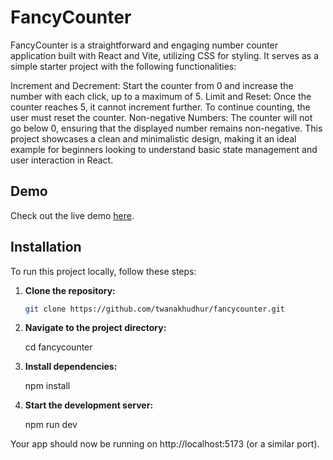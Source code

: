 # FancyCounter


FancyCounter is a straightforward and engaging number counter application built with React and Vite, utilizing CSS for styling. It serves as a simple starter project with the following functionalities:

Increment and Decrement: Start the counter from 0 and increase the number with each click, up to a maximum of 5.
Limit and Reset: Once the counter reaches 5, it cannot increment further. To continue counting, the user must reset the counter.
Non-negative Numbers: The counter will not go below 0, ensuring that the displayed number remains non-negative.
This project showcases a clean and minimalistic design, making it an ideal example for beginners looking to understand basic state management and user interaction in React.
## Demo

Check out the live demo [here](https://twanakhudhur.github.io/fancycounter).

## Installation

To run this project locally, follow these steps:

1. **Clone the repository:**

   ```bash
   git clone https://github.com/twanakhudhur/fancycounter.git

2. **Navigate to the project directory:**

   cd fancycounter

3. **Install dependencies:**

    npm install


4. **Start the development server:**

   npm run dev


Your app should now be running on http://localhost:5173 (or a similar port).


   
